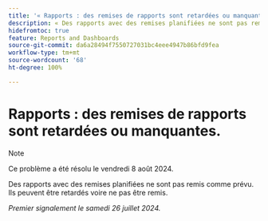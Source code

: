 ```yaml
---
title: '« Rapports : des remises de rapports sont retardées ou manquantes. »'
description: « Des rapports avec des remises planifiées ne sont pas remis comme prévu. Ils peuvent être retardés voire ne pas être remis. »
hidefromtoc: true
feature: Reports and Dashboards
source-git-commit: da6a28494f7550727031bc4eee4947b86bfd9fea
workflow-type: tm+mt
source-wordcount: '68'
ht-degree: 100%

---
```



# Rapports : des remises de rapports sont retardées ou manquantes.

>[!NOTE]
>
>Ce problème a été résolu le vendredi 8 août 2024.

Des rapports avec des remises planifiées ne sont pas remis comme prévu. Ils peuvent être retardés voire ne pas être remis.

_Premier signalement le samedi 26 juillet 2024._
